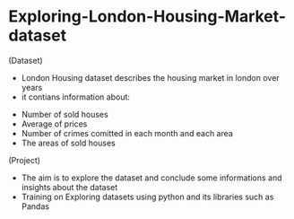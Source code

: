 # Exploring-London-Housing-Market-dataset

(Dataset)

- London Housing dataset describes the housing market in london over years
- it contians information about:
* Number of sold houses
* Average of prices
* Number of crimes comitted in each month and each area
* The areas of sold houses

(Project)

- The aim is to explore the dataset and conclude some informations and insights about the dataset 
- Training on Exploring datasets using python and its libraries such as Pandas


